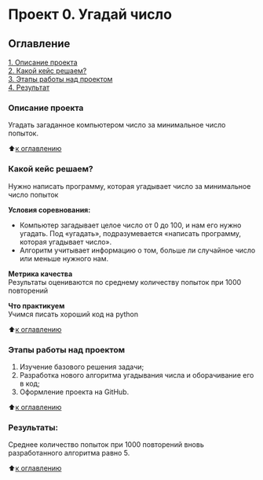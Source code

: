 # Проект 0. Угадай число

## Оглавление  
[1. Описание проекта](https://github.com/lysikovms/sf_data_science/tree/main/project_0/README.md#Описание-проекта)\
[2. Какой кейс решаем?](https://github.com/lysikovms/sf_data_science/tree/main/project_0/README.md#Какой-кейс-решаем)\
[3. Этапы работы над проектом](https://github.com/lysikovms/sf_data_science/tree/main/project_0/README.md#Этапы-работы-над-проектом)\
[4. Результат](https://github.com/lysikovms/sf_data_science/tree/main/project_0/README.md#Результат)


### Описание проекта
Угадать загаданное компьютером число за минимальное число попыток.

:arrow_up:[к оглавлению](https://github.com/lysikovms/sf_data_science/tree/main/project_0/README.md#Оглавление)


### Какой кейс решаем?    
Нужно написать программу, которая угадывает число за минимальное число попыток

**Условия соревнования:**  
- Компьютер загадывает целое число от 0 до 100, и нам его нужно угадать. Под «угадать», подразумевается «написать программу, которая угадывает число».
- Алгоритм учитывает информацию о том, больше ли случайное число или меньше нужного нам.

**Метрика качества**     
Результаты оцениваются по среднему количеству попыток при 1000 повторений

**Что практикуем**     
Учимся писать хороший код на python
  
:arrow_up:[к оглавлению](https://github.com/lysikovms/sf_data_science/tree/main/project_0/README.md#Оглавление)


### Этапы работы над проектом  
1) Изучение базового решения задачи;
2) Разработка нового алгоритма угадывания числа и оборачивание его в код;
3) Оформление проекта на GitHub.

:arrow_up:[к оглавлению](https://github.com/lysikovms/sf_data_science/tree/main/project_0/README.md#Оглавление)


### Результаты:  
Среднее количество попыток при 1000 повторений вновь разработанного алгоритма равно 5. 

:arrow_up:[к оглавлению](https://github.com/lysikovms/sf_data_science/tree/main/project_0/README.md#Оглавление)
